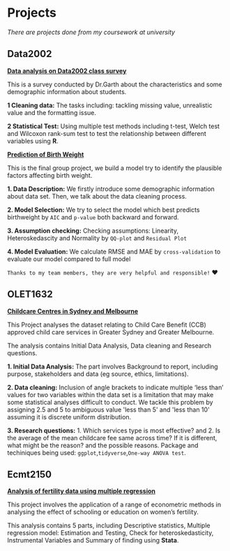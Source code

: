 # Projects

*There are projects done from my coursework at university*

## Data2002 ## 

[**Data analysis on Data2002 class survey**](https://github.com/chrisyifanjin/course-projects/tree/master/Data2002%20/Data2002_Survey_Project)

This is a survey conducted by Dr.Garth about the characteristics and some demographic information about students.

**1 Cleaning data:**  The tasks including: tackling missing value, unrealistic value and the formatting issue.

**2 Statistical Test:** Using multiple test methods including t-test, Welch test and Wilcoxon rank-sum test to test the relationship between different variables using **R**.

[**Prediction of Birth Weight**](https://github.com/chrisyifanjin/course-projects/tree/master/Data2002%20/Data2002_Birthweight_Project)

This is the final group project, we build a model try to identify the plausible factors affecting birth weight.

**1. Data Description:** We firstly introduce some demographic information about data set. Then, we talk about the data cleaning process.

**2. Model Selection:** We try to select the model which best predicts birthweight by `AIC` and `p-value` both backward and forward.

**3. Assumption checking:** Checking assumptions: Linearity, Heteroskedascity and Normality by `QQ-plot` and `Residual Plot`

**4. Model Evaluation:** We calculate RMSE and MAE by `cross-validation` to evaluate our model compared to full model

``Thanks to my team members, they are very helpful and responsible!`` ❤️

## OLET1632 ##
[**Childcare Centres in Sydney and Melbourne**](https://github.com/chrisyifanjin/course-projects/tree/master/OLET1632)

This Project analyses the dataset relating to Child Care Benefit (CCB) approved child care services in Greater Sydney and Greater Melbourne.

The analysis contains Initial Data Analysis, Data cleaning and Research questions.

**1. Initial Data Analysis:** The part involves Background to report, including purpose, stakeholders and data (eg source, ethics, limitations).

**2. Data cleaning:** Inclusion of angle brackets to indicate multiple ‘less than’ values for two variables within the data set is a limitation that may make some statistical analyses difficult to conduct. We tackle this problem by assigning 2.5 and 5 to ambiguous value 'less than 5' and 'less than 10' assuming it is discrete uniform distribution.

**3. Research questions:** 1. Which services type is most effective? and 2. Is the average of the mean childcare fee same across time? If it is different, what might be the reason? and the possible reasons. Package and techiniques being used: `ggplot`,`tidyverse`,`One-way ANOVA test`.

## Ecmt2150 ##

[**Analysis of fertility data using multiple regression**](https://github.com/chrisyifanjin/course-projects/tree/master/ECMT2150)

This project involves the application of a range of econometric methods in analysing the effect of schooling or education on women’s fertility.

This analysis contains 5 parts, including Descriptive statistics, Multiple regression model: Estimation and Testing, Check for heteroskedasticity, Instrumental Variables and Summary of finding using **Stata**.

